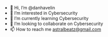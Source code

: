 - 👋 Hi, I’m @danhavelin
- 👀 I’m interested in Cybersecurity
- 🌱 I’m currently learning Cybersecurity
- 💞️ I’m looking to collaborate on Cybersecurity
- 📫 How to reach me astralbeatz@gmail.com

<!---
danhavelin/danhavelin is a ✨ special ✨ repository because its `README.md` (this file) appears on your GitHub profile.
You can click the Preview link to take a look at your changes.
--->
